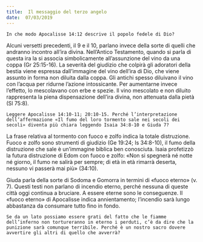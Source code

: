 ```yaml
---
title:  Il messaggio del terzo angelo
date:  07/03/2019
---
```


`In che modo Apocalisse 14:12 descrive il popolo fedele di Dio?`

Alcuni versetti precedenti, il 9 e il 10, parlano invece della sorte di quelli che andranno incontro all’ira divina. Nell’Antico Testamento, quando si parla di questa ira la si associa simbolicamente all’assunzione del vino da una coppa (Gr 25:15-16). La severità del giudizio che colpirà gli adoratori della bestia viene espressa dall’immagine del vino dell’ira di Dio, che viene assunto in forma non diluita dalla coppa. Gli antichi spesso diluivano il vino con l’acqua per ridurne l’azione intossicante. Per aumentarne invece l’effetto, lo mescolavano con erbe e spezie. Il vino mescolato e non diluito rappresenta la piena dispensazione dell’ira divina, non attenuata dalla pietà (Sl 75:8).

`Leggere Apocalisse 14:10-11; 20:10-15. Perché l’interpretazione dell’affermazione «Il fumo del loro tormento sale nei secoli dei secoli» diventa più chiara leggendo Isaia 34:8-10 e Giuda 7?`

La frase relativa al tormento con fuoco e zolfo indica la totale distruzione. Fuoco e zolfo sono strumenti di giudizio (Ge 19:24; Is 34:8-10), il fumo della distruzione che sale è un’immagine biblica ben conosciuta. Isaia profetizzò la futura distruzione di Edom con fuoco e zolfo: «Non si spegnerà né notte né giorno, il fumo ne salirà per sempre; di età in età rimarrà deserta, nessuno vi passerà mai più» (34:10).

Giuda parla della sorte di Sodoma e Gomorra in termini di «fuoco eterno» (v. 7). Questi testi non parlano di incendio eterno, perché nessuna di queste città oggi continua a bruciare. A essere eterne sono le conseguenze. Il «fuoco eterno» di Apocalisse indica annientamento; l’incendio sarà lungo abbastanza da consumare tutto fino in fondo.

`Se da un lato possiamo essere grati del fatto che le fiamme dell’inferno non tortureranno in eterno i perduti, c’è da dire che la punizione sarà comunque terribile. Perché è un nostro sacro dovere avvertire gli altri di quello che avverrà?`